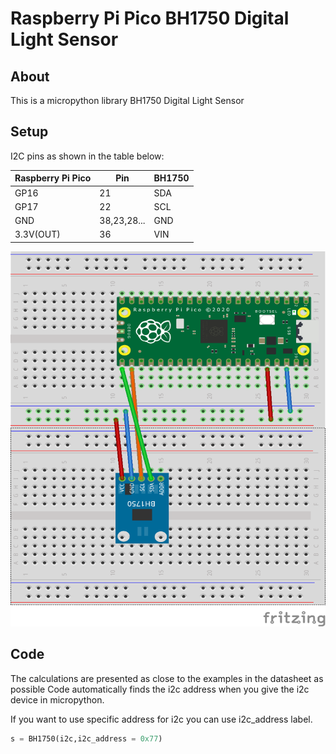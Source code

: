 # Raspberry Pi Pico BH1750 Digital Light Sensor

## About
This is a micropython library BH1750 Digital Light Sensor

## Setup


I2C pins as shown in the table below:
 
| Raspberry Pi Pico    | Pin | BH1750 |
| ---                  | --- | ---    |
| GP16                 | 21     | SDA      |
| GP17                 | 22     | SCL      |
| GND                  | 38,23,28...       | GND      |
| 3.3V(OUT)            | 36     | VIN      |


<img src="https://github.com/Ali-KURAL/Micropython/blob/main/libs/bh1750/BH1750.png" data-canonical-src="https://github.com/Ali-KURAL/Micropython/blob/main/libs/bh1750/BH1750.png" width="800" height="600" />






## Code 
The calculations are presented as close to the examples in the datasheet as possible
Code automatically finds the i2c address when you give the i2c device in micropython.





If you want to use specific address for i2c you can use i2c_address label.
```python
s = BH1750(i2c,i2c_address = 0x77)
```


